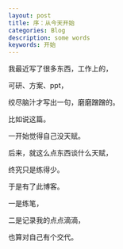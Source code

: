 ```yaml
---
layout: post
title: 序：从今天开始
categories: Blog
description: some words
keywords: 开始
---
```

我最近写了很多东西，工作上的，  

可研、方案、ppt，  

绞尽脑汁才写出一句，磨磨蹭蹭的。  

比如说这篇。  

一开始觉得自己没天赋。  

后来，就这么点东西谈什么天赋，  

终究只是练得少。  

于是有了此博客。  

一是练笔，  

二是记录我的点点滴滴，  

也算对自己有个交代。
